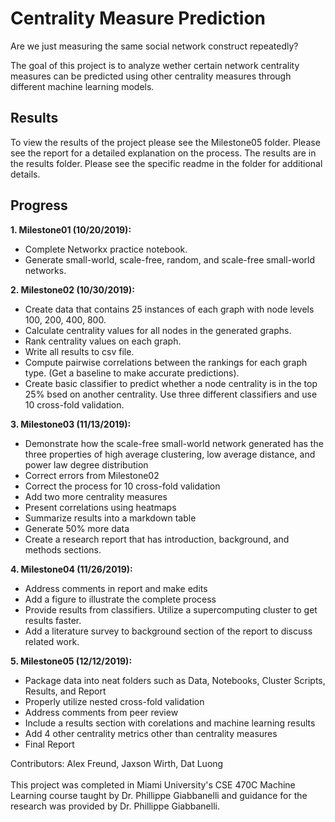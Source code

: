 # Centrality Measure Prediction
Are we just measuring the same social network construct repeatedly?

The goal of this project is to analyze wether certain network centrality measures can be predicted using other centrality measures through different machine learning models.

## Results

To view the results of the project please see the Milestone05 folder. Please see the report for a detailed explanation on the process. The results are in the results folder. Please see the specific readme in the folder for additional details.

## Progress

<strong>1. Milestone01 (10/20/2019):</strong>
  - Complete Networkx practice notebook.
  - Generate small-world, scale-free, random, and scale-free small-world networks.
  
<strong>2. Milestone02 (10/30/2019): </strong>
  - Create data that contains 25 instances of each graph with node levels 100, 200, 400, 800.
  - Calculate centrality values for all nodes in the generated graphs.
  - Rank centrality values on each graph.
  - Write all results to csv file.
  - Compute pairwise correlations between the rankings for each graph type. (Get a baseline to make accurate predictions).
  - Create basic classifier to predict whether a node centrality is in the top 25% bsed on another centrality. Use three different classifiers and use 10 cross-fold validation.
  
<strong>3. Milestone03 (11/13/2019):</strong>
  - Demonstrate how the scale-free small-world network generated has the three properties of high average clustering, low average distance, and power law degree distribution
  - Correct errors from Milestone02
  - Correct the process for 10 cross-fold validation
  - Add two more centrality measures
  - Present correlations using heatmaps
  - Summarize results into a markdown table
  - Generate 50% more data
  - Create a research report that has introduction, background, and methods sections.
  
<strong>4. Milestone04 (11/26/2019):</strong>
  - Address comments in report and make edits
  - Add a figure to illustrate the complete process
  - Provide results from classifiers. Utilize a supercomputing cluster to get results faster.
  - Add a literature survey to background section of the report to discuss related work.

<strong>5. Milestone05 (12/12/2019):</strong>
  - Package data into neat folders such as Data, Notebooks, Cluster Scripts, Results, and Report
  - Properly utilize nested cross-fold validation
  - Address comments from peer review
  - Include a results section with corelations and machine learning results
  - Add 4 other centrality metrics other than centrality measures
  - Final Report
   
Contributors: Alex Freund, Jaxson Wirth, Dat Luong<br><br>
This project was completed in Miami University's CSE 470C Machine Learning course taught by Dr. Phillippe Giabbanelli and guidance for the research was provided by Dr. Phillippe Giabbanelli.
